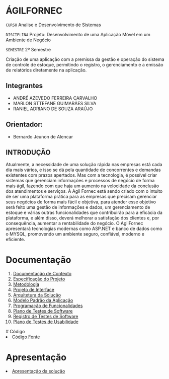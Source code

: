 # ÁGILFORNEC

`CURSO`
Analise e Desenvolvimento de Sistemas

`DISCIPLINA`
Projeto: Desenvolvimento de uma Aplicação Móvel em um Ambiente de Negócio

`SEMESTRE`
2º Semestre

Criação de uma aplicação com a premissa da gestão e operação do sistema de controle de estoque, permitindo o registro, o gerenciamento e a emissão de relatórios diretamente na aplicação.

## Integrantes
* ANDRÉ AZEVEDO FERREIRA CARVALHO
* MARLON STTEFANE GUIMARÃES SILVA
* RANIEL ADRIANO DE SOUZA ARAÚJO

## Orientador:
* Bernardo Jeunon de Alencar

## INTRODUÇÃO
 Atualmente, a necessidade de uma solução rápida nas empresas está cada dia mais
vários, e isso se dá pela quantidade de concorrentes e demandas existentes com
prazos apertados. Mas com a tecnologia, é possível criar sistemas que gerenciam
informações e processos de negócio de forma mais ágil, fazendo com que haja um
aumento na velocidade da conclusão dos atendimentos e serviços. A Agil Fornec
está sendo criado com o intuito de ser uma plataforma prática para as empresas que
precisam gerenciar seus negócios de forma mais fácil e objetiva, para atender esse
objetivo será feito uma gestão de informações e dados, um gerenciamento de
estoque e várias outras funcionalidades que contribuirão para a eficácia da
plataforma, e além disso, deverá melhorar a satisfação dos clientes e, por
consequência, aumentar a rentabilidade do negócio.
O AgilFornec apresentará tecnologias modernas como ASP.NET e banco de dados
como o MYSQL, promovendo um ambiente seguro, confiável, moderno e eficiente.

# Documentação
<ol>
<li><a href="docs/01-Documentação de Contexto.md"> Documentação de Contexto</a></li>
<li><a href="docs/02-Especificação do Projeto.md"> Especificação do Projeto</a></li>
<li><a href="docs/03-Metodologia.md"> Metodologia</a></li>
<li><a href="docs/04-Projeto de Interface.md"> Projeto de Interface</a></li>
<li><a href="docs/05-Arquitetura da Solução.md"> Arquitetura da Solução</a></li>
<li><a href="docs/06-Template Padrão da Aplicação.md"> Modelo Padrão da Aplicação</a></li>
<li><a href="docs/07-Programação de Funcionalidades.md"> Programação de Funcionalidades</a></li>
<li><a href="docs/08-Plano de Testes de Software.md"> Plano de Testes de Software</a></li>
<li><a href="docs/09-Registro de Testes de Software.md"> Registro de Testes de Software</a></li>
<li><a href="docs/10-Plano de Testes de Usabilidade.md"> Plano de Testes de Usabilidade</a></li>
</ol>
# Código

<li><a href="src/README.md"> Código Fonte</a></li>

# Apresentação

<li><a href="presentation/README.md"> Apresentação da solução</a></li>
